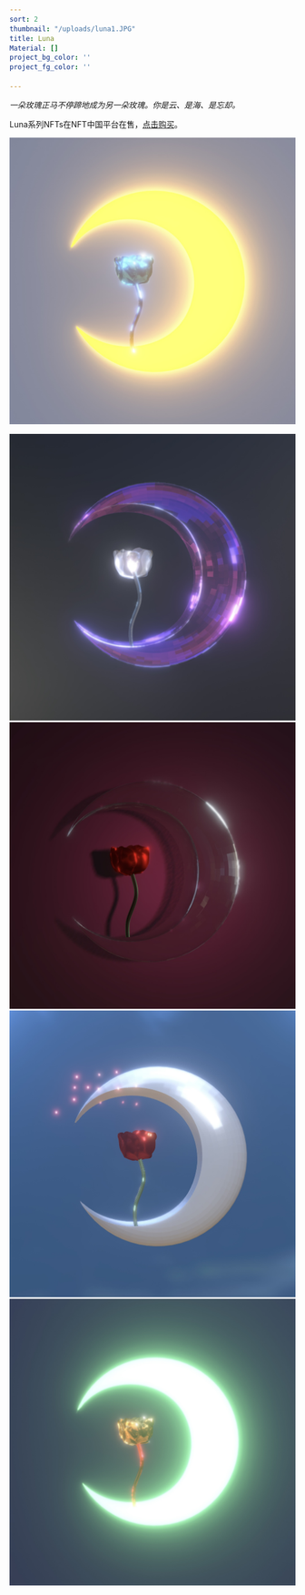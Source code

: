```yaml
---
sort: 2
thumbnail: "/uploads/luna1.JPG"
title: Luna
Material: []
project_bg_color: ''
project_fg_color: ''

---
```

_一朵玫瑰正马不停蹄地成为另一朵玫瑰。你是云、是海、是忘却。_

Luna系列NFTs在NFT中国平台在售，[点击购买](www.nftcn.com.cn)。

![](/uploads/luna1.JPG)

![](/uploads/img_1183.jpg)![](/uploads/img_1187.jpg)![](/uploads/img_1156.jpg)![](/uploads/img_1170.jpg)